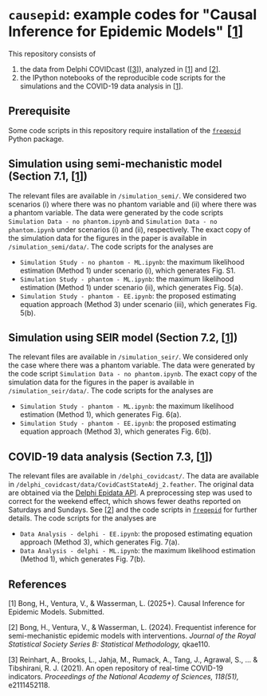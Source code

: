 # `causepid`: example codes for "Causal Inference for Epidemic Models" [[1](#BVW25)]

This repository consists of 
1. the data from Delphi COVIDcast ([[3](#Delphi21)]), analyzed in [[1](#BVW25)] and [[2](#BVW24)]. 
2. the IPython notebooks of the reproducible code scripts for the simulations and the COVID-19 data analysis in [[1](#BVW25)].

## Prerequisite
Some code scripts in this repository require installation of the [`freqepid`](https://github.com/HeejongBong/freqepid) Python package.

## Simulation using semi-mechanistic model (Section 7.1, [[1](#BVW25)])
The relevant files are available in `/simulation_semi/`. We considered two scenarios (i) where there was no phantom variable and (ii) where there was a phantom variable. The data were generated by the code scripts `Simulation Data - no phantom.ipynb` and `Simulation Data - no phantom.ipynb` under scenarios (i) and (ii), respectively. The exact copy of the simulation data for the figures in the paper is available in `/simulation_semi/data/`. The code scripts for the analyses are
- `Simulation Study - no phantom - ML.ipynb`: the maximum likelihood estimation (Method 1) under scenario (i), which generates Fig. S1.
- `Simulation Study - phantom - ML.ipynb`: the maximum likelihood estimation (Method 1) under scenario (ii), which generates Fig. 5(a).
- `Simulation Study - phantom - EE.ipynb`: the proposed estimating equation approach (Method 3) under scenario (iii), which generates Fig. 5(b).

## Simulation using SEIR model (Section 7.2, [[1](#BVW25)])
The relevant files are available in `/simulation_seir/`. We considered only the case where there was a phantom variable. The data were generated by the code script `Simulation Data - no phantom.ipynb`. The exact copy of the simulation data for the figures in the paper is available in `/simulation_seir/data/`. The code scripts for the analyses are
- `Simulation Study - phantom - ML.ipynb`: the maximum likelihood estimation (Method 1), which generates Fig. 6(a).
- `Simulation Study - phantom - EE.ipynb`: the proposed estimating equation approach (Method 3), which generates Fig. 6(b).

## COVID-19 data analysis (Section 7.3, [[1](#BVW25)])
The relevant files are available in `/delphi_covidcast/`. The data are available in `/delphi_covidcast/data/CovidCastStateAdj_2.feather`. The original data are obtained via the [Delphi Epidata API](https://cmu-delphi.github.io/delphi-epidata/api/covidcast.html). A preprocessing step was used to correct for the weekend effect, which shows fewer deaths reported on Saturdays and Sundays. See [[2](#BVW24)] and the code scripts in [`freqepid`](https://github.com/HeejongBong/freqepid) for further details. The code scripts for the analyses are
- `Data Analysis - delphi - EE.ipynb`: the proposed estimating equation approach (Method 3), which generates Fig. 7(a).
- `Data Analysis - delphi - ML.ipynb`: the maximum likelihood estimation (Method 1), which generates Fig. 7(b).

## References

<a name="BVW25"> [1] Bong, H., Ventura, V., & Wasserman, L. (2025+). Causal Inference for Epidemic Models. Submitted. </a>

<a name="BVW24"> [2] Bong, H., Ventura, V., & Wasserman, L. (2024). Frequentist inference for semi-mechanistic epidemic models with interventions. *Journal of the Royal Statistical Society Series B: Statistical Methodology,* qkae110. </a>

<a name="Delphi21"> [3] Reinhart, A., Brooks, L., Jahja, M., Rumack, A., Tang, J., Agrawal, S., ... & Tibshirani, R. J. (2021). An open repository of real-time COVID-19 indicators. *Proceedings of the National Academy of Sciences, 118(51),* e2111452118. </a>
